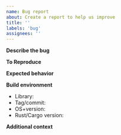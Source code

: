 ```yaml
---
name: Bug report
about: Create a report to help us improve
title: ''
labels: 'bug'
assignees: ''
---
```


**Describe the bug**  
<!-- A clear and concise description of what the bug is. -->

**To Reproduce**  
<!-- Steps or code to reproduce the behavior. -->

**Expected behavior**  
<!-- A clear and concise description of what you expected to happen. -->

**Build environment**  
 - Library: <!-- coinstr-cli, coinst-core ... --> 
 - Tag/commit: <!-- e.g. v0.13.0, 3a07614 --> 
 - OS+version: <!-- e.g. ubuntu 20.04.01, macOS 12.0.1, windows -->   
 - Rust/Cargo version: <!-- e.g. v1.65.0, not applicable --> 

**Additional context**  
<!-- Add any other context about the problem here. --> 